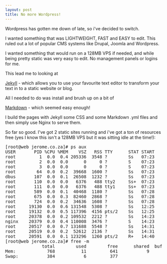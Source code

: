```yaml
---
layout: post
title: No more Wordpress!
---
```


Wordpress has gotten me down of late, so i've decided to switch.

I wanted something that was LIGHTWEIGHT, FAST and EASY to edit. This ruled out a lot of popular CMS systems like Drupal, Joomla and Wordpress.


I wanted something that would run on a 128MB VPS if needed, and while being pretty static was very easy to edit. No management panels or logins for me. 

This lead me to looking at <p><a href="https://jekyllrb.com/" target="_blank">Jekyll</a> - which allows you to use your favourite text editor to transform your text in to a static website or blog.</p>
All I needed to do was install and brush up on a bit of <p><a href="https://github.com/adam-p/markdown-here/wiki/Markdown-Cheatsheet" target="_blank">Markdown</a> - which seemed easy enough!</p>

I build the pages with Jekyll some CSS and some Markdown .yml files and then simply use Nginx to serve them.

So far so good. I've got 2 static sites running and i've got a ton of resources free (yes I know this isn't a 128MB VPS but it was sitting idle at the time!):

<pre>
[root@web jerome.co.za]# ps aux
USER       PID %CPU %MEM    VSZ   RSS TTY      STAT START   TIME COMMAND
root         1  0.0  0.4 205336  3548 ?        Ss   07:23   0:00 /usr/lib/systemd/systemd --system --deserialize 24
root         2  0.0  0.0      0     0 ?        S    07:23   0:00 [kthreadd/26185]
root         3  0.0  0.0      0     0 ?        S    07:23   0:00 [khelper/26185]
root        64  0.0  0.2  39668  1600 ?        Ss   07:23   0:00 /usr/lib/systemd/systemd-journald
dbus       107  0.0  0.1  26508  1232 ?        Ss   07:23   0:00 /bin/dbus-daemon --system --address=systemd: --nofork --nopidfile --systemd-activation
root       110  0.0  0.0   6376   488 tty2     Ss+  07:23   0:00 /sbin/agetty --noclear tty2
root       111  0.0  0.0   6376   488 tty1     Ss+  07:23   0:00 /sbin/agetty --noclear -s console 115200 38400 9600
root       589  0.0  0.1  40468  1180 ?        Ss   07:28   0:00 /usr/lib/systemd/systemd-udevd
root       675  0.0  0.3  82460  2868 ?        Ss   07:28   0:00 /usr/sbin/sshd -D
root       724  0.0  0.2  34636  1608 ?        Ss   07:28   0:00 /usr/lib/systemd/systemd-logind
root     19130  0.0  0.6 131548  5308 ?        Ss   12:25   0:00 sshd: root@pts/2
root     19132  0.0  0.5 117396  4156 pts/2    Ss   12:25   0:01 -bash
root     20378  0.0  0.2 109532  2212 ?        Ss   14:23   0:00 nginx: master process /usr/sbin/nginx
nginx    20379  0.0  0.4 110008  3476 ?        S    14:23   0:00 nginx: worker process
root     20517  0.0  0.7 131688  5548 ?        Ss   14:31   0:00 sshd: root@notty
root     20519  0.0  0.2  52612  2136 ?        Ss   14:31   0:00 /usr/libexec/openssh/sftp-server
root     20591  0.0  0.1 123296  1260 pts/2    R+   14:40   0:00 ps aux
[root@web jerome.co.za]# free -m
              total        used        free      shared  buff/cache   available
Mem:            768          11         641           9         115         661
Swap:           384           6         377
</pre>